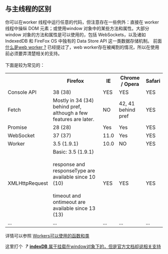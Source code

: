 ## 与主线程的区别
你可以在worker 线程中运行任意的代码，但注意存在一些例外：直接在 worker 线程中操纵 DOM 元素；或使用window 对象中的某些方法和属性。大部分 window 对象的方法和属性是可以使用的，包括 WebSockets，以及诸如 IndexedDB 和 FireFox OS 中独有的 Data Store API 这一类数据存储机制。
前面 [什么是web worker ?](/worker/introduction/what.md) 已经提过了，web worker存在被阉割的情况，所以在使用前必须要弄清楚相关的支持。<br><br>
下面是较为常见的：
<table id="tab">
	<tbody>
		<tr>
			<th></th>
			<th>Firefox</th>
			<th>IE</th>
			<th>Chrome / Opera</th>
			<th>Safari</th>
		</tr>
		<tr>
			<td>Console API</td>
			<td> 38 (38) </td>
			<td>YES</td>
			<td>YES</td>
			<td>YES</td>
		</tr>
		<tr>
			<td>Fetch</td>
			<td> Mostly in 34 (34) behind pref, although a few features are later.</td>
			<td>NO</td>
			<td>42, 41 behind pref</td>
			<td>YES</td>
		</tr>
		<tr>
			<td>Promise</td>
			<td> 28 (28) </td>
			<td>Yes</td>
			<td>Yes</td>
			<td>YES</td>
		</tr>
		<tr>
			<td>WebSocket</td>
			<td> 37 (37) </td>
			<td>11.0</td>
			<td>Yes</td>
			<td>YES</td>
		</tr>
		<tr>
			<td>Worker</td>
			<td> 3.5 (1.9.1) </td>
			<td>10.0</td>
			<td>NO</td>
			<td>YES</td>
		</tr>
		<tr>
			<td>XMLHttpRequest</td>
			<td> 
				Basic: 3.5 (1.9.1)<br><br>
				response and responseType are available since 10 (10)<br><br>
				timeout and ontimeout are available since 13 (13)<br>
			</td>  
			<td>YES</td>
			<td>YES</td>
			<td>YES</td>
		</tr>
		<tr>
			<td>...</td>
			<td>...</td>  
			<td>...</td>
			<td>...</td>
			<td>...</td>
		</tr>
	</tbody>
</table>

详情可以参照 [Workers可以使用的函数和类](https://developer.mozilla.org/zh-CN/docs/Web/API/Web_Workers_API/Functions_and_classes_available_to_workers)

这里打个 ***？*** <u>**indexDB** 属于挂载在window对象下的，但是官方文档却说相关支持</u>
